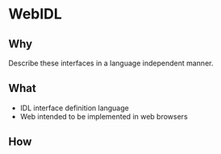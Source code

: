# WebIDL

## Why

 Describe these interfaces in a language independent manner.

## What

- IDL      interface definition language
- Web     intended to be implemented in web browsers

## How

